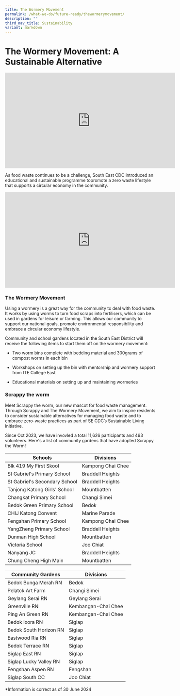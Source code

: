 ```yaml
---
title: The Wormery Movement
permalink: /what-we-do/future-ready/thewormerymovement/
description: ""
third_nav_title: Sustainability
variant: markdown
---
```

# The Wormery Movement: A Sustainable Alternative
<iframe allowfullscreen="" allow="accelerometer; autoplay; clipboard-write; encrypted-media; gyroscope; picture-in-picture; web-share" frameborder="0" title="YouTube video player" src="https://www.youtube.com/embed/sFU43CX5EeA?si=fAdChyYM0mVWegl9" height="315" width="560"></iframe>

As food waste continues to be a challenge, South East CDC introduced an educational and sustainable programme topromote a zero waste lifestyle that supports a circular economy in the community.

<div class="bp-youtube">
<iframe allowfullscreen="" allow="accelerometer; autoplay; clipboard-write; encrypted-media; gyroscope; picture-in-picture; web-share" frameborder="0" title="YouTube video player" src="https://www.youtube.com/embed/JHXvf_cep7k?si=vWJtCvYHRX5_lD-i" height="315" width="560"></iframe>
</div>

       
### The Wormery Movement

Using a wormery is a great way for the community to deal with food waste. It works by using worms to turn food scraps into fertilisers, which can be used in gardens for leisure or farming. This allows our community to support our national goals, promote environmental responsibility and embrace a circular economy lifestyle.

Community and school gardens located in the South East District will receive the following items to start them off on the wormery movement:

* Two worm bins complete with bedding material and 300grams of compost worms in each bin

* Workshops on setting up the bin with mentorship and wormery support from ITE College East

* Educational materials on setting up and maintaining wormeries


### Scrappy the worm

Meet Scrappy the worm, our new mascot for food waste management. 
Through Scrappy and The Wormery Movement, we aim to inspire residents to consider sustainable alternatives for managing food waste and to embrace zero-waste practices as part of SE CDC’s Sustainable Living initiative.


Since Oct 2023, we have invovled a total 11,626 participants and 493 volunteers.
Here's a list of community gardens that have adopted Scrappy the Worm!



| Schools |Divisions |
| -------- | -------- | 
|Blk 419 My First Skool | Kampong Chai Chee     |
|St Gabriel's Primary School  | Braddell Heights    |
|St Gabriel's Secondary School | Braddell Heights   |
|Tanjong Katong Girls' School | Mountbatten     |
|Changkat Primary School | Changi Simei |
|Bedok Green Primary School | Bedok     |
|CHIJ Katong Convent | Marine Parade   |
|Fengshan Primary School | Kampong Chai Chee |
|YangZheng Primary School | Braddell Heights |
|Dunman High School   | Mountbatten |
|Victoria School  |Joo Chiat  |
|Nanyang JC | Braddell Heights |
|Chung Cheng High Main  |Mountbatten|


| Community Gardens |Divisions |
| ----------------- | -------------- | 
|Bedok Bunga Merah RN  |   Bedok|
|Pelatok Art Farm  |  Changi Simei |
|Geylang Serai RN  |  Geylang Serai |
|Greenville RN  | Kembangan-Chai Chee|
|Ping An Green RN |  Kembangan-Chai Chee|
|Bedok Ixora RN  |Siglap|
|Bedok South Horizon RN |  Siglap|
|Eastwood Ria RN  |Siglap|
|Bedok Terrace RN | Siglap|
|Siglap East RN  |Siglap|
|Siglap Lucky Valley RN | Siglap|
|Fengshan Aspen RN  | Fengshan|
|Siglap South CC| Joo Chiat|

*Information is correct as of 30 June 2024